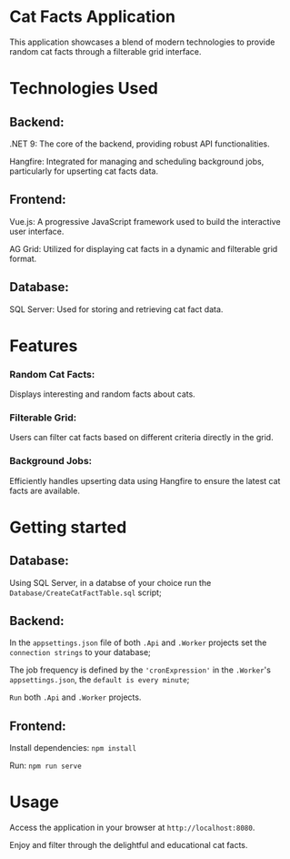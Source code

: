# Cat Facts Application
This application showcases a blend of modern technologies to provide random cat facts through a filterable grid interface.

# Technologies Used
## Backend:
.NET 9: The core of the backend, providing robust API functionalities.

Hangfire: Integrated for managing and scheduling background jobs, particularly for upserting cat facts data.

## Frontend:
Vue.js: A progressive JavaScript framework used to build the interactive user interface.

AG Grid: Utilized for displaying cat facts in a dynamic and filterable grid format.

## Database:
SQL Server: Used for storing and retrieving cat fact data.

# Features
### Random Cat Facts: 
Displays interesting and random facts about cats.

### Filterable Grid: 
Users can filter cat facts based on different criteria directly in the grid.

### Background Jobs: 
Efficiently handles upserting data using Hangfire to ensure the latest cat facts are available.

# Getting started

## Database:
Using SQL Server, in a databse of your choice run the `Database/CreateCatFactTable.sql` script;

## Backend:
In the `appsettings.json` file of both `.Api` and `.Worker` projects set the `connection strings` to your database;

The job frequency is defined by the `'cronExpression'` in the `.Worker`'s `appsettings.json`, the `default is every minute`;

`Run` both `.Api` and `.Worker` projects.

## Frontend:
Install dependencies: `npm install`

Run: `npm run serve`

# Usage
Access the application in your browser at `http://localhost:8080`.

Enjoy and filter through the delightful and educational cat facts.
